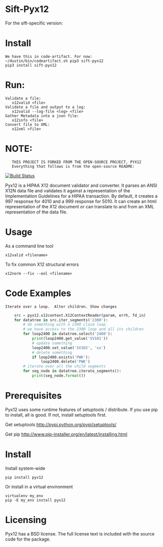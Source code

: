 # Sift-Pyx12
For the sift-specific version:

# Install

    We have this in code-artifact. For now:
    ~/dustin/bin/codeartifact.sh pip3 sift-pyx12
    pip3 install sift-pyx12

# Run:
    Validate a file:
       x12valid <file>
    Validate a file and output to a log:
       x12valid --log-file <log> <file>
    Gather Metadata into a json file:
       x12info <file>
    Convert file to XML:
       x12xml <file>


# NOTE:
       THIS PROJECT IS FORKED FROM THE OPEN-SOURCE PROJECT, PYX12
       Everything that follows is from the open-source README:

[![Build Status](https://github.com/azoner/pyx12/actions/workflows/main.yml/badge.svg)](https://github.com/azoner/pyx12/actions/workflows/main.yml)


Pyx12 is a HIPAA X12 document validator and converter.  It parses an ANSI X12N data file and validates it against a representation of the Implementation Guidelines for a HIPAA transaction.  By default, it creates a 997 response for 4010 and a 999 response for 5010. It can create an html representation of the X12 document or can translate to and from an XML representation of the data file. 

# Usage

As a command line tool

    x12valid <filename>

To fix common X12 structural errors

    x12norm --fix --eol <filename>

# Code Examples

    Iterate over a loop.  Alter children. Show changes
```python
    src = pyx12.x12context.X12ContextReader(param, errh, fd_in)
    for datatree in src.iter_segments('2300'):
        # do something with a 2300 claim loop
        # we have access to the 2300 loop and all its children
        for loop2400 in datatree.select('2400'):
            print(loop2400.get_value('SV101'))
            # update something
            loop2400.set_value('SV102', 'xx')
            # delete something
            if loop2400.exists('PWK'):
                loop2400.delete('PWK')
        # iterate over all the child segments
        for seg_node in datatree.iterate_segments():
            print(seg_node.format())
```

# Prerequisites

Pyx12 uses some runtime features of setuptools / distribute.  If you use pip to install, all is good.  If not, install setuptools first.

Get setuptools <http://pypi.python.org/pypi/setuptools/>

Get pip <http://www.pip-installer.org/en/latest/installing.html>

# Install

Install system-wide

    pip install pyx12

Or install in a virtual environment

    virtualenv my_env
    pip -E my_env install pyx12

# Licensing

Pyx12 has a BSD license. The full license text is included with the source code for the package. 
